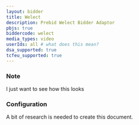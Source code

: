 ```yaml
---
layout: bidder
title: Welect
description: Prebid Welect Bidder Adaptor
pbjs: true
biddercode: welect
media_types: video
userIds: all # what does this mean?
dsa_supported: true
tcfeu_supported: true
---
```


### Note
I just want to see how this looks

### Configuration

A bit of research is needed to create this document.
